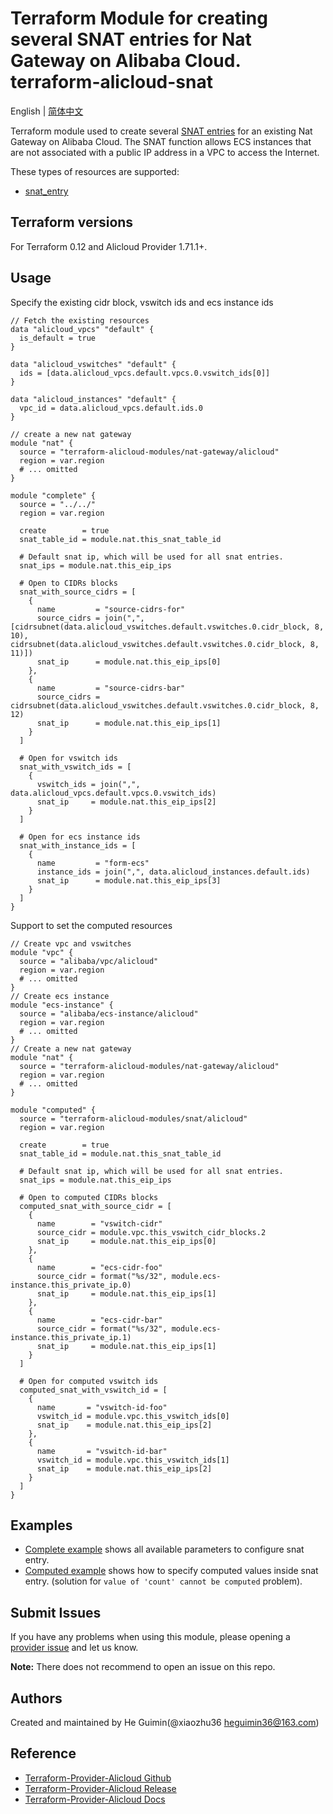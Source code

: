 Terraform Module for creating several SNAT entries for Nat Gateway on  Alibaba Cloud.    
terraform-alicloud-snat
===========================

English | [简体中文](https://github.com/terraform-alicloud-modules/terraform-alicloud-snat/blob/master/README-CN.md)

Terraform module used to create several [SNAT entries](https://www.alibabacloud.com/help/doc-detail/65183.htm) for an existing Nat Gateway on Alibaba Cloud. 
The SNAT function allows ECS instances that are not associated with a public IP address in a VPC to access the Internet.

These types of resources are supported:

* [snat_entry](https://www.terraform.io/docs/providers/alicloud/r/snat.html)

## Terraform versions

For Terraform 0.12 and Alicloud Provider 1.71.1+.

## Usage

Specify the existing cidr block, vswitch ids and ecs instance ids

```hcl
// Fetch the existing resources
data "alicloud_vpcs" "default" {
  is_default = true
}

data "alicloud_vswitches" "default" {
  ids = [data.alicloud_vpcs.default.vpcs.0.vswitch_ids[0]]
}

data "alicloud_instances" "default" {
  vpc_id = data.alicloud_vpcs.default.ids.0
}

// create a new nat gateway
module "nat" {
  source = "terraform-alicloud-modules/nat-gateway/alicloud"
  region = var.region
  # ... omitted
}

module "complete" {
  source = "../../"
  region = var.region

  create        = true
  snat_table_id = module.nat.this_snat_table_id

  # Default snat ip, which will be used for all snat entries.
  snat_ips = module.nat.this_eip_ips

  # Open to CIDRs blocks
  snat_with_source_cidrs = [
    {
      name         = "source-cidrs-for"
      source_cidrs = join(",", [cidrsubnet(data.alicloud_vswitches.default.vswitches.0.cidr_block, 8, 10), cidrsubnet(data.alicloud_vswitches.default.vswitches.0.cidr_block, 8, 11)])
      snat_ip      = module.nat.this_eip_ips[0]
    },
    {
      name         = "source-cidrs-bar"
      source_cidrs = cidrsubnet(data.alicloud_vswitches.default.vswitches.0.cidr_block, 8, 12)
      snat_ip      = module.nat.this_eip_ips[1]
    }
  ]

  # Open for vswitch ids
  snat_with_vswitch_ids = [
    {
      vswitch_ids = join(",", data.alicloud_vpcs.default.vpcs.0.vswitch_ids)
      snat_ip     = module.nat.this_eip_ips[2]
    }
  ]

  # Open for ecs instance ids
  snat_with_instance_ids = [
    {
      name         = "form-ecs"
      instance_ids = join(",", data.alicloud_instances.default.ids)
      snat_ip      = module.nat.this_eip_ips[3]
    }
  ]
}
```

Support to set the computed resources
```hcl
// Create vpc and vswitches
module "vpc" {
  source = "alibaba/vpc/alicloud"
  region = var.region
  # ... omitted
}
// Create ecs instance
module "ecs-instance" {
  source = "alibaba/ecs-instance/alicloud"
  region = var.region
  # ... omitted
}
// Create a new nat gateway
module "nat" {
  source = "terraform-alicloud-modules/nat-gateway/alicloud"
  region = var.region
  # ... omitted
}

module "computed" {
  source = "terraform-alicloud-modules/snat/alicloud"
  region = var.region

  create        = true
  snat_table_id = module.nat.this_snat_table_id

  # Default snat ip, which will be used for all snat entries.
  snat_ips = module.nat.this_eip_ips

  # Open to computed CIDRs blocks
  computed_snat_with_source_cidr = [
    {
      name        = "vswitch-cidr"
      source_cidr = module.vpc.this_vswitch_cidr_blocks.2
      snat_ip     = module.nat.this_eip_ips[0]
    },
    {
      name        = "ecs-cidr-foo"
      source_cidr = format("%s/32", module.ecs-instance.this_private_ip.0)
      snat_ip     = module.nat.this_eip_ips[1]
    },
    {
      name        = "ecs-cidr-bar"
      source_cidr = format("%s/32", module.ecs-instance.this_private_ip.1)
      snat_ip     = module.nat.this_eip_ips[1]
    }
  ]

  # Open for computed vswitch ids
  computed_snat_with_vswitch_id = [
    {
      name       = "vswitch-id-foo"
      vswitch_id = module.vpc.this_vswitch_ids[0]
      snat_ip    = module.nat.this_eip_ips[2]
    },
    {
      name       = "vswitch-id-bar"
      vswitch_id = module.vpc.this_vswitch_ids[1]
      snat_ip    = module.nat.this_eip_ips[2]
    }
  ]
}
```

## Examples

* [Complete example](https://github.com/terraform-alicloud-modules/terraform-alicloud-snat/tree/master/examples/complete) shows all available parameters to configure snat entry.
* [Computed example](https://github.com/terraform-alicloud-modules/terraform-alicloud-snat/tree/master/examples/computed) shows how to specify computed values inside snat entry. (solution for `value of 'count' cannot be computed` problem).

Submit Issues
-------------

If you have any problems when using this module, please opening a [provider issue](https://github.com/terraform-providers/terraform-provider-alicloud/issues/new) and let us know.

**Note:** There does not recommend to open an issue on this repo.

Authors
-------
Created and maintained by He Guimin(@xiaozhu36 heguimin36@163.com)

Reference
---------
* [Terraform-Provider-Alicloud Github](https://github.com/terraform-providers/terraform-provider-alicloud)
* [Terraform-Provider-Alicloud Release](https://releases.hashicorp.com/terraform-provider-alicloud/)
* [Terraform-Provider-Alicloud Docs](https://www.terraform.io/docs/providers/alicloud/index.html)


